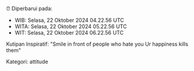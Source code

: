 ⏰ Diperbarui pada:
- WIB: Selasa, 22 Oktober 2024 04.22.56 UTC
- WITA: Selasa, 22 Oktober 2024 05.22.56 UTC
- WIT: Selasa, 22 Oktober 2024 06.22.56 UTC

Kutipan Inspiratif:
"Smile in front of people who hate you Ur happiness kills them"


Kategori: attitude

